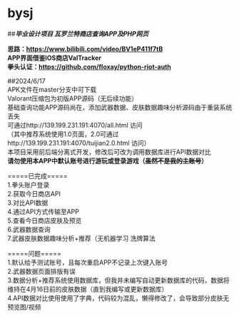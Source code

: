 # bysj  
##**_毕业设计项目 瓦罗兰特商店查询APP及PHP网页_**  
  
**思路：https://www.bilibili.com/video/BV1eP411f7tB**  
**APP界面借鉴IOS商店ValTracker**  
**拳头认证：https://github.com/floxay/python-riot-auth**  
  
##2024/6/17  
APK文件在master分支中可下载  
Valorant压缩包为初版APP源码（无后续功能）  
基础查询功能APP源码尚在，添加武器数据、皮肤数据趣味分析源码由于重装系统丢失  
可通过http://139.199.231.191:4070/all.html 访问  
（其中推荐系统使用1.0页面，2.0可通过http://139.199.231.191:4070/tuijian2.0.html 访问）  
本项目采用前后端分离式开发，修改后可改为调用数据库进行API数据对比  
**请勿使用本APP中默认账号进行游玩或登录游戏（~~虽然不是我的主账号~~）**  
  
  
=====已完成=====  
1.拳头账户登录  
2.获取今日商店API  
3.对比API数据  
4.通过API方式传输至APP  
5.查看今日商店皮肤及预览  
6.武器数据查询  
7.武器皮肤数据趣味分析+推荐（无机器学习 洗牌算法  
  
=====问题=====  
1.默认给予测试账号，且每次重启APP不记录上次键入账号  
2.武器数据页面排版有误  
3.数据分析+推荐系统使用数据库，但我并未编写自动更新数据库的代码，数据将维持在4月16日前的皮肤数据（直到我编写或更新数据库）  
4.API数据对比使用使用了字典，代码较为混乱，懒得修改了，会导致部分皮肤无预览图/视频  
